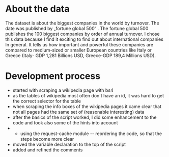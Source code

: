 # About the data

The dataset is about the biggest companies in the world by turnover. The date was published by „fortune global 500“ . The fortune global 500 publishes the 100 biggest companies by order of annual turnover. 
I chose this data because I find it exciting to find out about international companies In general. It tells us how important and powerful these companies are compared to medium-sized or smaller European countries like Italy or Greece (Italy- GDP 1,281 Billions USD, Greece-GDP 189,4 Millions USD).

# Development process
- started with scraping a wikipedia page with bs4
- as the tables of wikipedia most often don't have an id, it was hard to get the correct selector for the table
- when scraping the info boxes of the wikipedia pages it came clear that not all pages had the same set of (reasonable interesting) data
- after the basics of the script worked, I did some enhancement to the code and took also some of the hints into account
- - using the request-cache module
 -- reordering the code, so that the steps become more clear
 - moved the variable declaration to the top of the script
 - added and refined the comments
